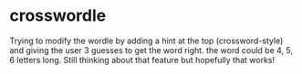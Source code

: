# crosswordle
Trying to modify the wordle by adding a hint at the top (crossword-style) and giving the user 3 guesses to get the word right. the word could be 4, 5, 6 letters long. Still thinking about that feature but hopefully that works!
